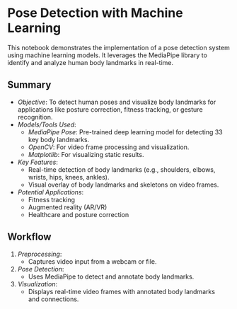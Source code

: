 # Pose Detection with Machine Learning

This notebook demonstrates the implementation of a pose detection system using machine learning models. It leverages the MediaPipe library to identify and analyze human body landmarks in real-time.

## Summary

- *Objective*: To detect human poses and visualize body landmarks for applications like posture correction, fitness tracking, or gesture recognition.
- *Models/Tools Used*:
  - *MediaPipe Pose*: Pre-trained deep learning model for detecting 33 key body landmarks.
  - *OpenCV*: For video frame processing and visualization.
  - *Matplotlib*: For visualizing static results.
- *Key Features*:
  - Real-time detection of body landmarks (e.g., shoulders, elbows, wrists, hips, knees, ankles).
  - Visual overlay of body landmarks and skeletons on video frames.
- *Potential Applications*:
  - Fitness tracking
  - Augmented reality (AR/VR)
  - Healthcare and posture correction

## Workflow

1. *Preprocessing*:
   - Captures video input from a webcam or file.
2. *Pose Detection*:
   - Uses MediaPipe to detect and annotate body landmarks.
3. *Visualization*:
   - Displays real-time video frames with annotated body landmarks and connections.

